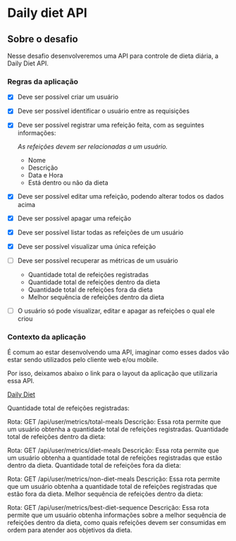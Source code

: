 # Daily diet API

## Sobre o desafio

Nesse desafio desenvolveremos uma API para controle de dieta diária, a Daily Diet API.

### Regras da aplicação

- [x] Deve ser possível criar um usuário
- [x] Deve ser possível identificar o usuário entre as requisições
- [x] Deve ser possível registrar uma refeição feita, com as seguintes informações:

  _As refeições devem ser relacionadas a um usuário._

  - Nome
  - Descrição
  - Data e Hora
  - Está dentro ou não da dieta

- [x] Deve ser possível editar uma refeição, podendo alterar todos os dados acima
- [x] Deve ser possível apagar uma refeição
- [x] Deve ser possível listar todas as refeições de um usuário
- [x] Deve ser possível visualizar uma única refeição
- [ ] Deve ser possível recuperar as métricas de um usuário
  - Quantidade total de refeições registradas
  - Quantidade total de refeições dentro da dieta
  - Quantidade total de refeições fora da dieta
  - Melhor sequência de refeições dentro da dieta
- [ ] O usuário só pode visualizar, editar e apagar as refeições o qual ele criou

### Contexto da aplicação

É comum ao estar desenvolvendo uma API, imaginar como esses dados vão estar sendo utilizados pelo cliente web e/ou mobile.

Por isso, deixamos abaixo o link para o layout da aplicação que utilizaria essa API.

[Daily Diet](https://www.figma.com/community/file/1218573349379609244)

Quantidade total de refeições registradas:

Rota: GET /api/user/metrics/total-meals
Descrição: Essa rota permite que um usuário obtenha a quantidade total de refeições registradas.
Quantidade total de refeições dentro da dieta:

Rota: GET /api/user/metrics/diet-meals
Descrição: Essa rota permite que um usuário obtenha a quantidade total de refeições registradas que estão dentro da dieta.
Quantidade total de refeições fora da dieta:

Rota: GET /api/user/metrics/non-diet-meals
Descrição: Essa rota permite que um usuário obtenha a quantidade total de refeições registradas que estão fora da dieta.
Melhor sequência de refeições dentro da dieta:

Rota: GET /api/user/metrics/best-diet-sequence
Descrição: Essa rota permite que um usuário obtenha informações sobre a melhor sequência de refeições dentro da dieta, como quais refeições devem ser consumidas em ordem para atender aos objetivos da dieta.
